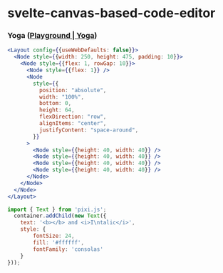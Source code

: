 svelte-canvas-based-code-editor
===============================
### Yoga ([Playground | Yoga](https://www.yogalayout.dev/playground))
```jsx
<Layout config={{useWebDefaults: false}}>
  <Node style={{width: 250, height: 475, padding: 10}}>
    <Node style={{flex: 1, rowGap: 10}}>
      <Node style={{flex: 1}} />
      <Node
        style={{
          position: "absolute",
          width: "100%",
          bottom: 0,
          height: 64,
          flexDirection: "row",
          alignItems: "center",
          justifyContent: "space-around",
        }}
      >
        <Node style={{height: 40, width: 40}} />
        <Node style={{height: 40, width: 40}} />
        <Node style={{height: 40, width: 40}} />
        <Node style={{height: 40, width: 40}} />
      </Node>
    </Node>
  </Node>
</Layout>
```
```javascript
import { Text } from 'pixi.js';
  container.addChild(new Text({
    text: '<b></b> and <i>I\ntalic</i>',
    style: {
        fontSize: 24,
        fill: '#ffffff',
        fontFamily: 'consolas'
    }
}));

```
